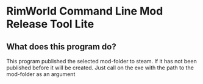 # RimWorld Command Line Mod Release Tool Lite

## What does this program do?
This program published the selected mod-folder to steam.
If it has not been published before it will be created.
Just call on the exe with the path to the mod-folder as an argument
